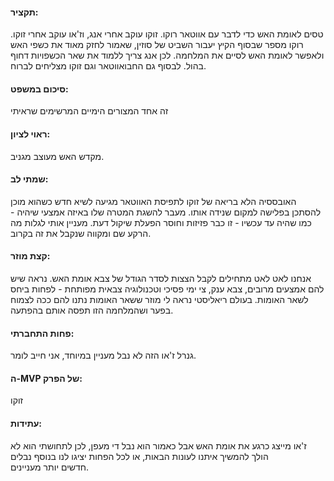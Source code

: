 #### **תקציר:**
טסים לאומת האש כדי לדבר עם אווטאר רוקו. זוקו עוקב אחרי אנג, וז'או עוקב אחרי זוקו. רוקו מספר שבסוף הקיץ יעבור השביט של סוזין, שאמור לחזק מאוד את כשפי האש ולאפשר לאומת האש לסיים את המלחמה. לכן אנג צריך ללמוד את שאר הכשפויות דחוף בהול. לבסוף גם החבואווטאר וגם זוקו מצליחים לברוח.
#### **סיכום במשפט:**
זה אחד המצורים הימיים המרשימים שראיתי
#### **ראוי לציון:**
מקדש האש מעוצב מגניב. 
#### **שמתי לב:**
האובססיה הלא בריאה של זוקו לתפיסת האווטאר מגיעה לשיא חדש כשהוא מוכן להסתכן בפלישה למקום שנידה אותו. מעבר להשגת המטרה שלו באיזה אמצעי שיהיה - כמו שהיה עד עכשיו - זו כבר פזיזות וחוסר הפעלת שיקול דעת. מעניין אותי לגלות מה הרקע שם ומקווה שנקבל את זה בקרוב.
#### **קצת מוזר:**
אנחנו לאט לאט מתחילים לקבל הצצות לסדר הגודל של צבא אומת האש. נראה שיש להם אמצעים מרובים, צבא ענק, צי ימי פסיכי וטכנולוגיה צבאית מפותחת - לפחות ביחס לשאר האומות. בעולם ריאליסטי נראה לי מוזר ששאר האומות נתנו להם ככה לצמוח בפער ושהמלחמה הזו תפסה אותם בהפתעה.
#### **פחות התחברתי:**
גנרל ז'או הזה לא נבל מעניין במיוחד, אני חייב לומר.
#### **ה-MVP של הפרק:**
זוקו
#### **עתידות:** 
ז'או מייצג כרגע את אומת האש אבל כאמור הוא נבל די מעפן, לכן לתחושתי הוא לא הולך להמשיך איתנו לעונות הבאות, או לכל הפחות יציגו לנו בנוסף נבלים חדשים יותר מעניינים.